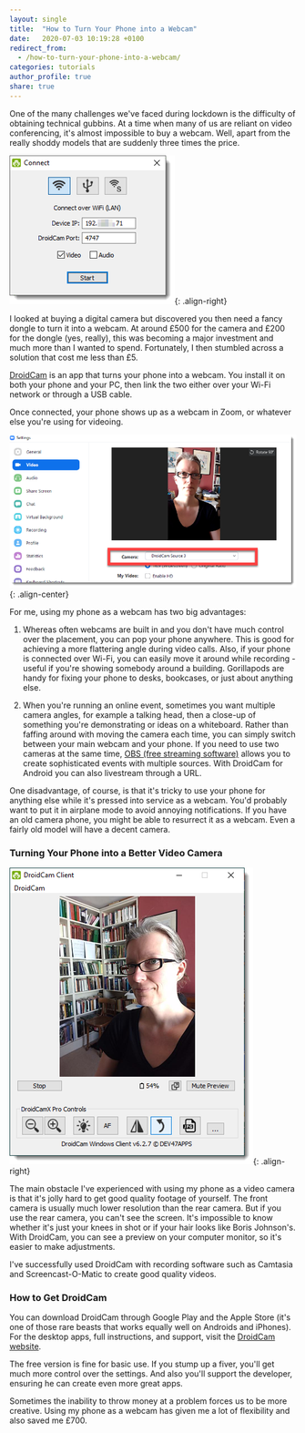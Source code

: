 ```yaml
---
layout: single
title:  "How to Turn Your Phone into a Webcam"
date:   2020-07-03 10:19:28 +0100
redirect_from:
  - /how-to-turn-your-phone-into-a-webcam/
categories: tutorials
author_profile: true
share: true
---
```


One of the many challenges we've faced during lockdown is the difficulty of obtaining technical gubbins. At a time when many of us are reliant on video conferencing, it's almost impossible to buy a webcam. Well, apart from the really shoddy models that are suddenly three times the price.

![DroidCam configuration](/assets/images/droidcam-connect.png){: .align-right}

I looked at buying a digital camera but discovered you then need a fancy dongle to turn it into a webcam. At around £500 for the camera and £200 for the dongle (yes, really), this was becoming a major investment and much more than I wanted to spend. Fortunately, I then stumbled across a solution that cost me less than £5.

[DroidCam](https://www.dev47apps.com/) is an app that turns your phone into a webcam. You install it on both your phone and your PC, then link the two either over your Wi-Fi network or through a USB cable.

Once connected, your phone shows up as a webcam in Zoom, or whatever else you're using for videoing.

![Connecting to DroidCam in Zoom](/assets/images/zoom-settings-2.png){: .align-center}

For me, using my phone as a webcam has two big advantages:

1. Whereas often webcams are built in and you don't have much control over the placement, you can pop your phone anywhere. This is good for achieving a more flattering angle during video calls. Also, if your phone is connected over Wi-Fi, you can easily move it around while recording - useful if you're showing somebody around a building. Gorillapods are handy for fixing your phone to desks, bookcases, or just about anything else.

2. When you're running an online event, sometimes you want multiple camera angles, for example a talking head, then a close-up of something you're demonstrating or ideas on a whiteboard. Rather than faffing around with moving the camera each time, you can simply switch between your main webcam and your phone. If you need to use two cameras at the same time, [OBS (free streaming software)](https://obsproject.com/) allows you to create sophisticated events with multiple sources. With DroidCam for Android you can also livestream through a URL.

One disadvantage, of course, is that it's tricky to use your phone for anything else while it's pressed into service as a webcam. You'd probably want to put it in airplane mode to avoid annoying notifications. If you have an old camera phone, you might be able to resurrect it as a webcam. Even a fairly old model will have a decent camera.

### Turning Your Phone into a Better Video Camera

![DroidCam client](/assets/images/droidcam-client.png){: .align-right}

The main obstacle I've experienced with using my phone as a video camera is that it's jolly hard to get good quality footage of yourself. The front camera is usually much lower resolution than the rear camera. But if you use the rear camera, you can't see the screen. It's impossible to know whether it's just your knees in shot or if your hair looks like Boris Johnson's. With DroidCam, you can see a preview on your computer monitor, so it's easier to make adjustments.

I've successfully used DroidCam with recording software such as Camtasia and Screencast-O-Matic to create good quality videos.

### How to Get DroidCam

You can download DroidCam through Google Play and the Apple Store (it's one of those rare beasts that works equally well on Androids and iPhones). For the desktop apps, full instructions, and support, visit the [DroidCam website](https://www.dev47apps.com/).

The free version is fine for basic use. If you stump up a fiver, you'll get much more control over the settings. And also you'll support the developer, ensuring he can create even more great apps.

Sometimes the inability to throw money at a problem forces us to be more creative. Using my phone as a webcam has given me a lot of flexibility and also saved me £700.